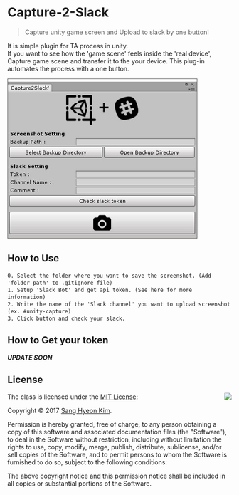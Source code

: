 # Capture-2-Slack
> Capture unity game screen and Upload to slack by one button!

It is simple plugin for TA process in unity.  
If you want to see how the 'game scene' feels inside the 'real device', Capture game scene and transfer it to the your device.
This plug-in automates the process with a one button.

![test](/ReadmeResources/EditorWindow.JPG)


## How to Use
```
0. Select the folder where you want to save the screenshot. (Add 'folder path' to .gitignore file)
1. Setup 'Slack Bot' and get api token. (See here for more information)
2. Write the name of the 'Slack channel' you want to upload screenshot (ex. #unity-capture)
3. Click button and check your slack.
```


## How to Get your token
***UPDATE SOON***

## License

<img align="right" src="http://opensource.org/trademarks/opensource/OSI-Approved-License-100x137.png">

The class is licensed under the [MIT License](http://opensource.org/licenses/MIT):

Copyright &copy; 2017 [Sang Hyeon Kim](http://www.github.com/rlatkdgus500).

Permission is hereby granted, free of charge, to any person obtaining a copy of this software and associated documentation files (the "Software"), to deal in the Software without restriction, including without limitation the rights to use, copy, modify, merge, publish, distribute, sublicense, and/or sell copies of the Software, and to permit persons to whom the Software is furnished to do so, subject to the following conditions:

The above copyright notice and this permission notice shall be included in all copies or substantial portions of the Software.
